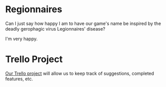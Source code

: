 # Regionnaires

Can I just say how happy I am to have our game's name be inspired by the deadly gerophagic virus Legionnaires' disease?

I'm very happy.

# Trello Project

[Our Trello project](https://trello.com/b/woQLNOxm/regionnaires) will allow us to keep track of suggestions, completed features, etc.